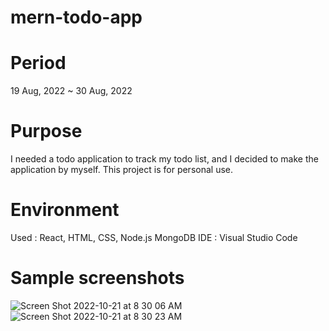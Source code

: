 # mern-todo-app

# Period

19 Aug, 2022 ~ 30 Aug, 2022

# Purpose

I needed a todo application to track my todo list, and I decided to make the application by myself. This project is for personal use. 

# Environment

Used : React, HTML, CSS, Node.js MongoDB
IDE : Visual Studio Code

# Sample screenshots
![Screen Shot 2022-10-21 at 8 30 06 AM](https://user-images.githubusercontent.com/90344204/197220388-45f314cb-1f39-402d-a6a7-36a64195a20c.png)
![Screen Shot 2022-10-21 at 8 30 23 AM](https://user-images.githubusercontent.com/90344204/197220444-a78066fa-0d0d-4fb3-93bb-cbed74416c35.png)
